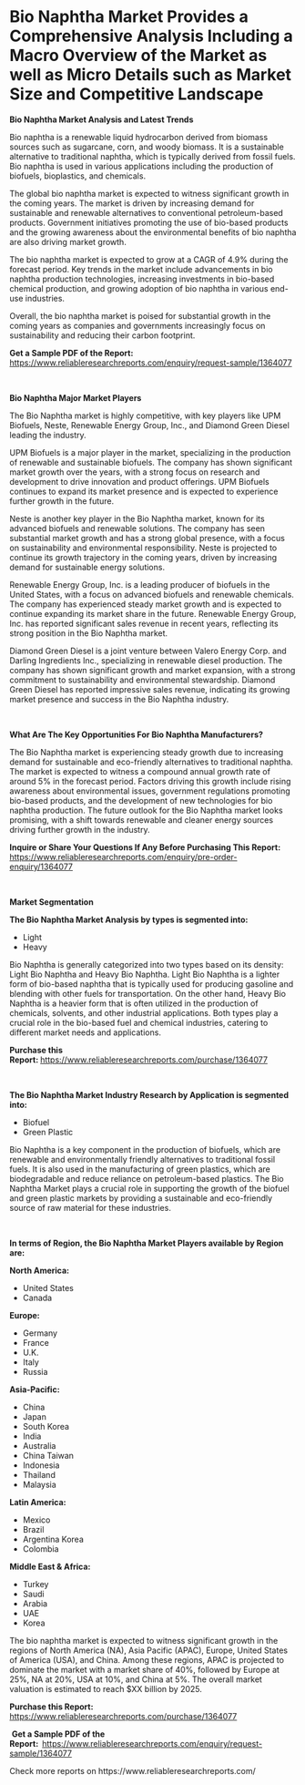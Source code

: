 <p><h1>Bio Naphtha Market Provides a Comprehensive Analysis Including a Macro Overview of the Market as well as Micro Details such as Market Size and Competitive Landscape</h1></p><p><strong>Bio Naphtha Market Analysis and Latest Trends</strong></p>
<p><p>Bio naphtha is a renewable liquid hydrocarbon derived from biomass sources such as sugarcane, corn, and woody biomass. It is a sustainable alternative to traditional naphtha, which is typically derived from fossil fuels. Bio naphtha is used in various applications including the production of biofuels, bioplastics, and chemicals.</p><p>The global bio naphtha market is expected to witness significant growth in the coming years. The market is driven by increasing demand for sustainable and renewable alternatives to conventional petroleum-based products. Government initiatives promoting the use of bio-based products and the growing awareness about the environmental benefits of bio naphtha are also driving market growth.</p><p>The bio naphtha market is expected to grow at a CAGR of 4.9% during the forecast period. Key trends in the market include advancements in bio naphtha production technologies, increasing investments in bio-based chemical production, and growing adoption of bio naphtha in various end-use industries.</p><p>Overall, the bio naphtha market is poised for substantial growth in the coming years as companies and governments increasingly focus on sustainability and reducing their carbon footprint.</p></p>
<p><strong>Get a Sample PDF of the Report:&nbsp;</strong> <a href="https://www.reliableresearchreports.com/enquiry/request-sample/1364077">https://www.reliableresearchreports.com/enquiry/request-sample/1364077</a></p>
<p>&nbsp;</p>
<p><strong>Bio Naphtha Major Market Players</strong></p>
<p><p>The Bio Naphtha market is highly competitive, with key players like UPM Biofuels, Neste, Renewable Energy Group, Inc., and Diamond Green Diesel leading the industry. </p><p>UPM Biofuels is a major player in the market, specializing in the production of renewable and sustainable biofuels. The company has shown significant market growth over the years, with a strong focus on research and development to drive innovation and product offerings. UPM Biofuels continues to expand its market presence and is expected to experience further growth in the future.</p><p>Neste is another key player in the Bio Naphtha market, known for its advanced biofuels and renewable solutions. The company has seen substantial market growth and has a strong global presence, with a focus on sustainability and environmental responsibility. Neste is projected to continue its growth trajectory in the coming years, driven by increasing demand for sustainable energy solutions.</p><p>Renewable Energy Group, Inc. is a leading producer of biofuels in the United States, with a focus on advanced biofuels and renewable chemicals. The company has experienced steady market growth and is expected to continue expanding its market share in the future. Renewable Energy Group, Inc. has reported significant sales revenue in recent years, reflecting its strong position in the Bio Naphtha market.</p><p>Diamond Green Diesel is a joint venture between Valero Energy Corp. and Darling Ingredients Inc., specializing in renewable diesel production. The company has shown significant growth and market expansion, with a strong commitment to sustainability and environmental stewardship. Diamond Green Diesel has reported impressive sales revenue, indicating its growing market presence and success in the Bio Naphtha industry.</p></p>
<p>&nbsp;</p>
<p><strong>What Are The Key Opportunities For Bio Naphtha Manufacturers?</strong></p>
<p><p>The Bio Naphtha market is experiencing steady growth due to increasing demand for sustainable and eco-friendly alternatives to traditional naphtha. The market is expected to witness a compound annual growth rate of around 5% in the forecast period. Factors driving this growth include rising awareness about environmental issues, government regulations promoting bio-based products, and the development of new technologies for bio naphtha production. The future outlook for the Bio Naphtha market looks promising, with a shift towards renewable and cleaner energy sources driving further growth in the industry.</p></p>
<p><strong>Inquire or Share Your Questions If Any Before Purchasing This Report:</strong> <a href="https://www.reliableresearchreports.com/enquiry/pre-order-enquiry/1364077">https://www.reliableresearchreports.com/enquiry/pre-order-enquiry/1364077</a></p>
<p>&nbsp;</p>
<p><strong>Market Segmentation</strong></p>
<p><strong>The Bio Naphtha Market Analysis by types is segmented into:</strong></p>
<p><ul><li>Light</li><li>Heavy</li></ul></p>
<p><p>Bio Naphtha is generally categorized into two types based on its density: Light Bio Naphtha and Heavy Bio Naphtha. Light Bio Naphtha is a lighter form of bio-based naphtha that is typically used for producing gasoline and blending with other fuels for transportation. On the other hand, Heavy Bio Naphtha is a heavier form that is often utilized in the production of chemicals, solvents, and other industrial applications. Both types play a crucial role in the bio-based fuel and chemical industries, catering to different market needs and applications.</p></p>
<p><strong>Purchase this Report:&nbsp;</strong><a href="https://www.reliableresearchreports.com/purchase/1364077">https://www.reliableresearchreports.com/purchase/1364077</a></p>
<p>&nbsp;</p>
<p><strong>The Bio Naphtha Market Industry Research by Application is segmented into:</strong></p>
<p><ul><li>Biofuel</li><li>Green Plastic</li></ul></p>
<p><p>Bio Naphtha is a key component in the production of biofuels, which are renewable and environmentally friendly alternatives to traditional fossil fuels. It is also used in the manufacturing of green plastics, which are biodegradable and reduce reliance on petroleum-based plastics. The Bio Naphtha Market plays a crucial role in supporting the growth of the biofuel and green plastic markets by providing a sustainable and eco-friendly source of raw material for these industries.</p></p>
<p>&nbsp;</p>
<p><strong>In terms of Region, the Bio Naphtha Market Players available by Region are:</strong></p>
<p>
    <p> <strong> North America: </strong>
        <ul>
            <li>United States</li>
            <li>Canada</li>
        </ul>
        </p> 
    <p> <strong> Europe: </strong>
        <ul>
            <li>Germany</li>
            <li>France</li>
            <li>U.K.</li>
            <li>Italy</li>
            <li>Russia</li>
        </ul>
        </p> 
    <p> <strong> Asia-Pacific: </strong>
        <ul>
            <li>China</li>
            <li>Japan</li>
            <li>South Korea</li>
            <li>India</li>
            <li>Australia</li>
            <li>China Taiwan</li>
            <li>Indonesia</li>
            <li>Thailand</li>
            <li>Malaysia</li>
        </ul>
        </p> 
    <p> <strong> Latin America: </strong>
        <ul>
            <li>Mexico</li>
            <li>Brazil</li>
            <li>Argentina Korea</li>
            <li>Colombia</li>
        </ul>
        </p> 
    <p> <strong> Middle East & Africa: </strong>
        <ul>
            <li>Turkey</li>
            <li>Saudi</li>
            <li>Arabia</li>
            <li>UAE</li>
            <li>Korea</li>
        </ul>
    </p>
    </p>
<p><p>The bio naphtha market is expected to witness significant growth in the regions of North America (NA), Asia Pacific (APAC), Europe, United States of America (USA), and China. Among these regions, APAC is projected to dominate the market with a market share of 40%, followed by Europe at 25%, NA at 20%, USA at 10%, and China at 5%. The overall market valuation is estimated to reach $XX billion by 2025.</p></p>
<p><strong>Purchase this Report: </strong><a href="https://www.reliableresearchreports.com/purchase/1364077">https://www.reliableresearchreports.com/purchase/1364077</a></p>
<p>&nbsp;<strong>Get a Sample PDF of the Report:&nbsp;&nbsp;</strong><a href="https://www.reliableresearchreports.com/enquiry/request-sample/1364077">https://www.reliableresearchreports.com/enquiry/request-sample/1364077</a></p>
<p><strong></strong></p>
<p>Check more reports on https://www.reliableresearchreports.com/</p>